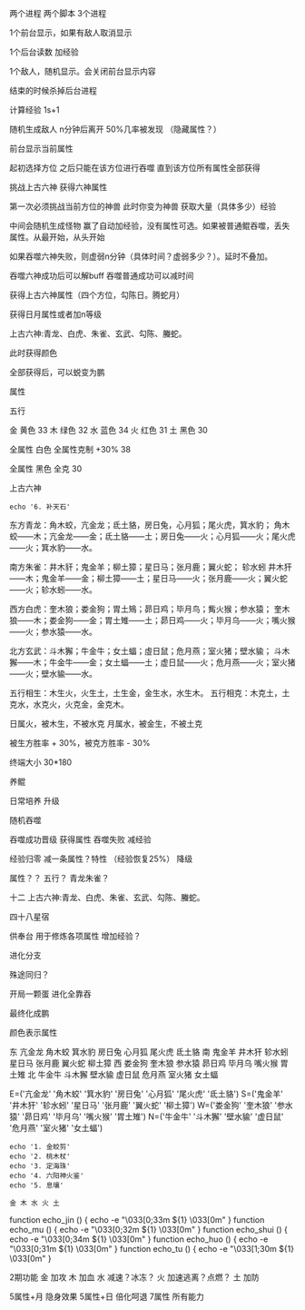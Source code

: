 两个进程 两个脚本
3个进程 

1个前台显示，如果有敌人取消显示

1个后台读数 加经验

1个敌人，随机显示。会关闭前台显示内容

结束的时候杀掉后台进程





计算经验 1s+1

随机生成敌人 n分钟后离开 50%几率被发现  （隐藏属性？）

前台显示当前属性



起初选择方位
之后只能在该方位进行吞噬
直到该方位所有属性全部获得



挑战上古六神 获得六神属性

第一次必须挑战当前方位的神兽  此时你变为神兽 获取大量（具体多少）经验


中间会随机生成怪物 赢了自动加经验，没有属性可选。如果被普通鲲吞噬，丢失属性。从最开始，从头开始

如果吞噬六神失败，则虚弱n分钟（具体时间？虚弱多少？）。延时不叠加。

吞噬六神成功后可以解buff
吞噬普通成功可以减时间

获得上古六神属性（四个方位，勾陈日。腾蛇月）

获得日月属性或者加n等级

上古六神:青龙、白虎、朱雀、玄武、勾陈、螣蛇。

此时获得颜色


全部获得后，可以蜕变为鹏




属性

五行

金 黄色 33
木 绿色 32
水 蓝色 34
火 红色 31
土 黑色 30

全属性 白色 全属性克制 +30% 38

全属性 黑色 全克 30
 


上古六神




    echo '6. 补天石'





东方青龙：角木蛟，亢金龙；氐土貉，房日兔，心月狐；尾火虎，箕水豹；
角木蛟——木；亢金龙——金；氐土貉——土；房日兔——火；心月狐——火；尾火虎——火；箕水豹——水。

南方朱雀：井木豻；鬼金羊；柳土獐；星日马；张月鹿；翼火蛇； 轸水蚓
井木犴——木；鬼金羊——金；柳土獐——土；星日马——火；张月鹿——火；翼火蛇——火；轸水蚓——水。

西方白虎：奎木狼；娄金狗；胃土鴙；昴日鸡；毕月鸟；觜火猴；参水猿；
奎木狼——木；娄金狗——金；胃土雉——土；昴日鸡——火；毕月乌——火；嘴火猴——火；参水猿——水。

北方玄武：斗木獬；牛金牛；女土蝠；虛日鼠；危月燕；室火猪；壁水貐；
斗木獬——木；牛金牛——金；女土蝠——土；虚日鼠——火；危月燕——火；室火猪——火；壁水貐——水。


五行相生：木生火，火生土，土生金，金生水，水生木。
五行相克：木克土，土克水，水克火，火克金，金克木。

日属火，被木生，不被水克
月属水，被金生，不被土克

被生方胜率 + 30%，被克方胜率 - 30%

终端大小
30*180


养鲲

日常培养
升级

随机吞噬

吞噬成功晋级 获得属性
吞噬失败 减经验

经验归零 减一条属性？特性 （经验恢复25%）  降级

属性？？
五行？ 青龙朱雀？ 

十二
上古六神:青龙、白虎、朱雀、玄武、勾陈、螣蛇。

四十八星宿

供奉台  用于修炼各项属性 增加经验？

进化分支

殊途同归？

开局一颗蛋
进化全靠吞

最终化成鹏


颜色表示属性

东	亢金龙	角木蛟	箕水豹	房日兔	心月狐	尾火虎	氐土貉
南	鬼金羊	井木犴	轸水蚓	星日马	张月鹿	翼火蛇	柳土獐
西	娄金狗	奎木狼	参水猿	昴日鸡	毕月乌	嘴火猴	胃土雉
北	牛金牛	斗木獬	壁水貐	虚日鼠	危月燕	室火猪	女土蝠



E=('亢金龙' '角木蛟' '箕水豹' '房日兔' '心月狐' '尾火虎' '氐土貉')
S=('鬼金羊' '井木犴' '轸水蚓' '星日马' '张月鹿' '翼火蛇' '柳土獐')
W=('娄金狗' '奎木狼' '参水猿' '昴日鸡' '毕月乌' '嘴火猴' '胃土雉')
N=('牛金牛' '斗木獬' '壁水貐' '虚日鼠' '危月燕' '室火猪' '女土蝠')




    echo '1. 金蛟剪' 
    echo '2. 桃木杖' 
    echo '3. 定海珠' 
    echo '4. 六阳神火鉴' 
    echo '5. 息壤' 

    金 木 水 火 土 



    
function echo_jin () {
    echo -e "\033[0;33m ${1} \033[0m"
}
function echo_mu () {
    echo -e "\033[0;32m ${1} \033[0m"
}
function echo_shui () {
    echo -e "\033[0;34m ${1} \033[0m"
}
function echo_huo () {
    echo -e "\033[0;31m ${1} \033[0m"
}
function echo_tu () {
    echo -e "\033[1;30m ${1} \033[0m"
}



2期功能
金 加攻
木 加血
水 减速？冰冻？
火 加速逃离？点燃？
土 加防

5属性+月 隐身效果
5属性+日 倍化呵退
7属性 所有能力